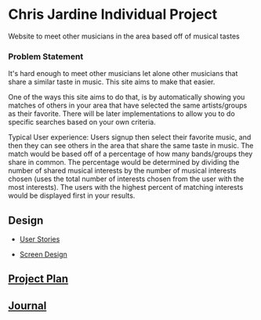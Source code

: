 # Chris Jardine Individual Project 
Website to meet other musicians in the area based off of musical tastes
### Problem Statement

It's hard enough to meet other musicians let alone other musicians that share a similar taste in music. This site aims to make that easier. 

One of the ways this site aims to do that, is by automatically showing you matches of others in your area that have selected the same artists/groups as their favorite. There will be later implementations to allow you to do specific searches based on your own criteria. 

Typical User experience:
Users signup then select their favorite music, and then they can see others in the area
that share the same taste in music. The match would be based off of a percentage of
how many bands/groups they share in common. The percentage would be determined by dividing
the number of shared musical interests by the number of musical interests chosen (uses the total
number of interests chosen from the user with the most interests). The users with the highest 
percent of matching interests would be displayed first in your results.

## Design

* [User Stories](DesignDocuments/userStories.md)

* [Screen Design](DesignDocuments/Screens.md)

## [Project Plan](ProjectPlan.md)

## [Journal](Journal.md)
